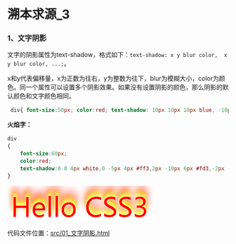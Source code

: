 # 溯本求源_3

### 1、文字阴影

文字的阴影属性为text-shadow，格式如下：`text-shadow: x y blur color,  x y blur color, ...;`。

x和y代表偏移量，x为正数为往右，y为整数为往下，blur为模糊大小，color为颜色。同一个属性可以设置多个阴影效果。如果没有设置阴影的颜色，那么阴影的默认颜色和文字颜色相同。

```css
 div{ font-size:50px; color:red; text-shadow: 10px 10px 10px blue, -10px -10px 10px green;}
```

**火焰字：**

```css
div
{ 
    font-size:60px; 
    color:red; 
    text-shadow:0 0 4px white,0 -5px 4px #ff3,2px -10px 6px #fd3,-2px -15px 11px #f80,2px -25px 18px #f20;
}
```

![image-20210222093750235](note_image/image-20210222093750235.png)

代码文件位置：[src/01_文字阴影.html](./src/01_文字阴影.html)









































